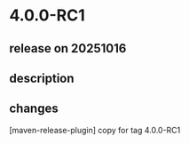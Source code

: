 # 4.0.0-RC1

## release on 20251016
## description
## changes
[maven-release-plugin] copy for tag 4.0.0-RC1

